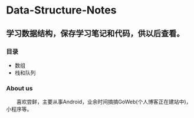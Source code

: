 # Data-Structure-Notes
## 学习数据结构，保存学习笔记和代码，供以后查看。
### 目录
* 数组
* 栈和队列


### About us
&emsp;&emsp;喜欢尝鲜，主要从事Android，业余时间搞搞GoWeb(个人博客正在建站中)，小程序等。
